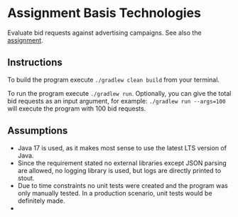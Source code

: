 # Assignment Basis Technologies

Evaluate bid requests against advertising campaigns. See also the [assignment](./Backend_Assignment.pdf).

## Instructions

To build the program execute `./gradlew clean build` from your terminal.

To run the program execute `./gradlew run`. Optionally, you can give the total bid requests as an input argument, for
example: `./gradlew run --args=100` will execute the program with 100 bid requests.

## Assumptions

- Java 17 is used, as it makes most sense to use the latest LTS version of Java.
- Since the requirement stated no external libraries except JSON parsing are allowed, no logging library is used, but
  logs are directly printed to stout.
- Due to time constraints no unit tests were created and the program was only manually tested. In a production scenario,
  unit tests would be definitely made.
- 